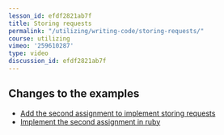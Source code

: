 ```yaml
---
lesson_id: efdf2821ab7f
title: Storing requests
permalink: "/utilizing/writing-code/storing-requests/"
course: utilizing
vimeo: '259610287'
type: video
discussion_id: efdf2821ab7f
---
```


## Changes to the examples
* [Add the second assignment to implement storing requests](https://github.com/learndocker/docker_examples/commit/d5c65b0)
* [Implement the second assignment in ruby](https://github.com/learndocker/docker_examples/commit/0faad16)
